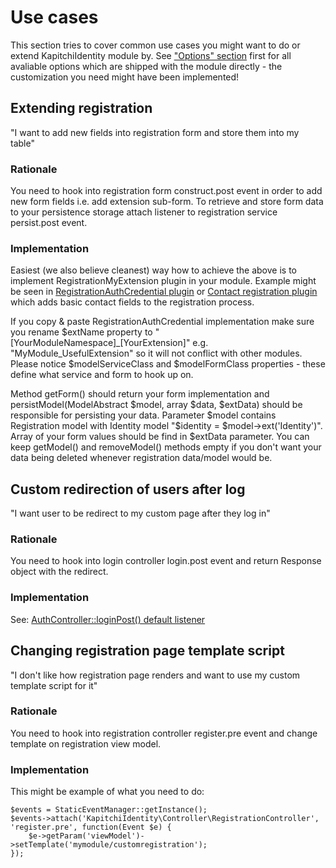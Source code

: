 Use cases
=========

This section tries to cover common use cases you might want to do or extend KapitchiIdentity module by.
See ["Options" section](https://github.com/kapitchi/KapitchiIdentity/blob/master/README.md) first for all avaliable options which are shipped with the module directly - the customization you need might have been implemented!


Extending registration
----------------------

"I want to add new fields into registration form and store them into my table"

### Rationale
You need to hook into registration form construct.post event in order to add new form fields i.e. add extension sub-form.
To retrieve and store form data to your persistence storage attach listener to registration service persist.post event.

### Implementation
Easiest (we also believe cleanest) way how to achieve the above is to implement RegistrationMyExtension plugin in your module. Example might be seen in [RegistrationAuthCredential plugin](https://github.com/kapitchi/KapitchiIdentity/blob/master/src/KapitchiIdentity/Plugin/RegistrationAuthCredential.php) or [Contact registration plugin](https://github.com/kapitchi/KapitchiContactIdentity/blob/master/src/KapitchiContactIdentity/Plugin/Registration.php) which adds basic contact fields to the registration process.

If you copy & paste RegistrationAuthCredential implementation make sure you rename $extName property to "[YourModuleNamespace]_[YourExtension]" e.g. "MyModule_UsefulExtension" so it will not conflict with other modules.
Please notice $modelServiceClass and $modelFormClass properties - these define what service and form to hook up on.  

Method getForm() should return your form implementation and persistModel(ModelAbstract $model, array $data, $extData) should be responsible for persisting your data.
Parameter $model contains Registration model with Identity model "$identity = $model->ext('Identity')". Array of your form values should be find in $extData parameter.
You can keep getModel() and removeModel() methods empty if you don't want your data being deleted whenever registration data/model would be. 


Custom redirection of users after log
-------------------------------------

"I want user to be redirect to my custom page after they log in"

### Rationale
You need to hook into login controller login.post event and return Response object with the redirect.

### Implementation

See: [AuthController::loginPost() default listener](https://github.com/kapitchi/KapitchiIdentity/blob/master/src/KapitchiIdentity/Controller/AuthController.php)


Changing registration page template script
------------------------------------------

"I don't like how registration page renders and want to use my custom template script for it"

### Rationale
You need to hook into registration controller register.pre event and change template on registration view model.

### Implementation
This might be example of what you need to do:

```
$events = StaticEventManager::getInstance();
$events->attach('KapitchiIdentity\Controller\RegistrationController', 'register.pre', function(Event $e) {
    $e->getParam('viewModel')->setTemplate('mymodule/customregistration');
});
```

